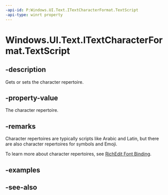 ```yaml
---
-api-id: P:Windows.UI.Text.ITextCharacterFormat.TextScript
-api-type: winrt property
---
```


<!-- Property syntax
public Windows.UI.Text.TextScript TextScript { get;  set; }
-->

# Windows.UI.Text.ITextCharacterFormat.TextScript

## -description

Gets or sets the character repertoire.


## -property-value

The character repertoire.

## -remarks

Character repertoires are typically scripts like Arabic and Latin, but there are also character repertoires for symbols and Emoji.

To learn more about character repertoires, see [RichEdit Font Binding](/en-us/archive/blogs/murrays/richedit-font-binding).

## -examples

## -see-also
